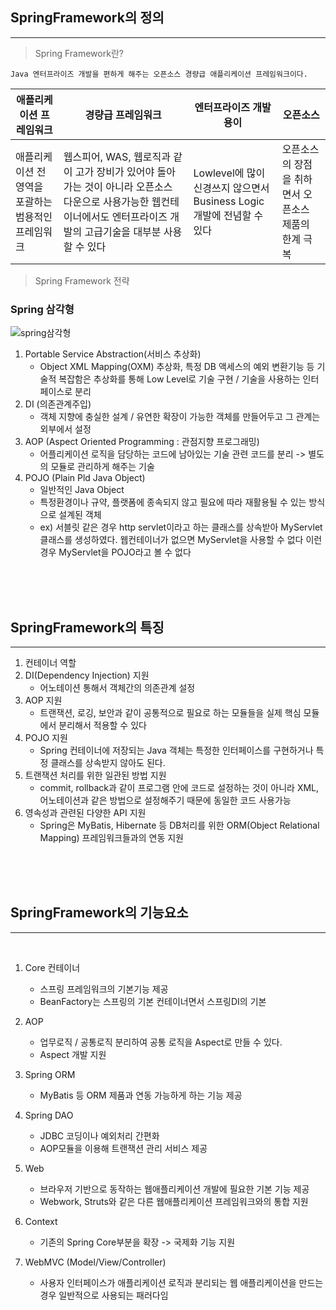 ## SpringFramework의 정의
* * *
> Spring Framework란?
```
Java 엔터프라이즈 개발을 편하게 해주는 오픈소스 경량급 애플리케이션 프레임워크이다.
```
|애플리케이션 프레임워크|경량급 프레임워크|엔터프라이즈 개발 용이|오픈소스|
|------|---|---|---|
|애플리케이션 전 영역을 포괄하는 범용적인 프레임워크|웹스피어, WAS, 웹로직과 같이 고가 장비가 있어야 돌아가는 것이 아니라 오픈소스 다운으로 사용가능한 웹컨테이너에서도 엔터프라이즈 개발의 고급기술을 대부분 사용할 수 있다|Lowlevel에 많이 신경쓰지 않으면서 Business Logic개발에 전념할 수 있다|오픈소스의 장점을 취하면서 오픈소스 제품의 한계 극복


> Spring Framework 전략
### Spring 삼각형

![spring삼각형](https://user-images.githubusercontent.com/37285946/106130621-eb96ee00-61a4-11eb-8e07-41e616556ae4.png)


1. Portable Service Abstraction(서비스 추상화)
    * Object XML Mapping(OXM) 추상화, 특정 DB 액세스의 예외 변환기능 등 기술적 복잡함은 추상화를 통해 Low Level로 기술 구현 / 기술을 사용하는 인터페이스로 분리
2. DI (의존관계주입)
    * 객체 지향에 충실한 설계 / 유연한 확장이 가능한 객체를 만들어두고 그 관계는 외부에서 설정
3. AOP (Aspect Oriented Programming : 관점지향 프로그래밍)
    * 어플리케이션 로직을 담당하는 코드에 남아있는 기술 관련 코드를 분리 -> 별도의 모듈로 관리하게 해주는 기술
4. POJO (Plain Pld Java Object)
    * 일반적인 Java Object
    * 특정환경이나 규약, 플랫폼에 종속되지 않고 필요에 따라 재활용될 수 있는 방식으로 설계된 객체
    * ex) 서블릿 같은 경우 http servlet이라고 하는 클래스를 상속받아 MyServlet 클래스를 생성하였다. 웹컨테이너가 없으면 MyServlet을 사용할 수 없다 이런 경우 MyServlet을 POJO라고 볼 수 없다
<br>
<br>
<br>

## SpringFramework의 특징
* * *
1. 컨테이너 역할
2. DI(Dependency Injection) 지원
    * 어노테이션 통해서 객체간의 의존관계 설정
3. AOP 지원
    * 트랜잭션, 로깅, 보안과 같이 공통적으로 필요로 하는 모듈들을 실제 핵심 모듈에서 분리해서 적용할 수 있다
4. POJO 지원
    * Spring 컨테이너에 저장되는 Java 객체는 특정한 인터페이스를 구현하거나 특정 클래스를 상속받지 않아도 된다.
5. 트랜잭션 처리를 위한 일관된 방법 지원
    * commit, rollback과 같이 프로그램 안에 코드로 설정하는 것이 아니라 XML, 어노테이션과 같은 방법으로 설정해주기 때문에 동일한 코드 사용가능
6. 영속성과 관련된 다양한 API 지원
    * Spring은 MyBatis, Hibernate 등 DB처리를 위한 ORM(Object Relational Mapping) 프레임워크들과의 연동 지원

<br>
<br>
<br>

## SpringFramework의 기능요소
* * *
<br>


1. Core 컨테이너
    * 스프링 프레임워크의 기본기능 제공
    * BeanFactory는 스프링의 기본 컨테이너면서 스프링DI의 기본
2. AOP
    * 업무로직 / 공통로직 분리하여 공통 로직을 Aspect로 만들 수 있다.
    * Aspect 개발 지원

3. Spring ORM
    * MyBatis 등 ORM 제품과 연동 가능하게 하는 기능 제공
4. Spring DAO
    * JDBC 코딩이나 예외처리 간편화
    * AOP모듈을 이용해 트랜잭션 관리 서비스 제공
5. Web
    * 브라우저 기반으로 동작하는 웹애플리케이션 개발에 필요한 기본 기능 제공
    * Webwork, Struts와 같은 다른 웹애플리케이션 프레임워크와의 통합 지원
6. Context
    * 기존의 Spring Core부분을 확장 -> 국제화 기능 지원

7. WebMVC (Model/View/Controller)
    * 사용자 인터페이스가 애플리케이션 로직과 분리되는 웹 애플리케이션을 만드는 경우 일반적으로 사용되는 패러다임



